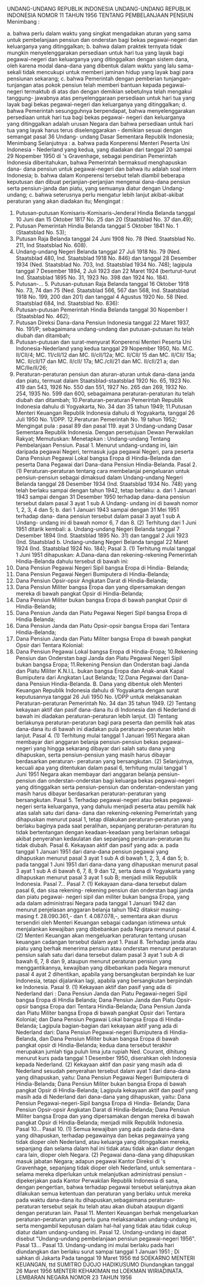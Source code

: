  UNDANG-UNDANG REPUBLIK INDONESIA UNDANG-UNDANG REPUBLIK INDONESIA NOMOR 11 TAHUN 1956 TENTANG PEMBELANJAAN PENSIUN
Menimbang :

a. bahwa perlu dalam waktu yang singkat mengadakan aturan yang sama untuk pembelanjaan pensiun dan onderstan bagi bekas pegawai-negeri dan keluarganya yang ditinggalkan;
b. bahwa dalam praktek ternyata tidak mungkin menyelenggarakan persediaan untuk hari tua yang layak bagi pegawai-negeri dan keluarganya yang ditinggalkan dengan sistem dana, oleh karena modal dana-dana yang dibentuk dalam waktu yang lalu sama-sekali tidak mencukupi untuk memberi jaminan hidup yang layak bagi para pensiunan sekarang;
c. bahwa Pemerintah dengan pemberian tunjangan-tunjangan atas pokok pensiun telah memberi bantuan kepada pegawai-negeri termaktub di atas dan dengan demikian sebetulnya telah mengakui tanggung- jawabnya atas penyelenggaraan persediaan untuk hari tua yang layak bagi bekas pegawai-negeri dan keluarganya yang ditinggalkan;
d. bahwa Pemerintah sesungguhnya berpendapat, bahwa menyelenggarakan persediaan untuk hari tua bagi bekas pegawai- negeri dan keluarganya yang ditinggalkan adalah urusan Negara dan bahwa persediaan untuk hari tua yang layak harus terus diselenggarakan - demikian sesuai dengan semangat pasal 36 Undang- undang Dasar Sementara Republik Indonesia; Menimbang Selanjutnya :
a. bahwa pada Konperensi Menteri Peserta Uni Indonesia - Nederland yang kedua, yang diadakan dari tanggal 20 sampai 29 Nopember 1950 di 's Gravenhage, sebagai pendirian Pemerintah Indonesia diberitahukan, bahwa Pemerintah bermaksud menghapuskan dana- dana pensiun untuk pegawai-negeri dan bahwa itu adalah soal intern Indonesia;
b. bahwa dalam Konperensi tersebut telah diambil beberapa keputusan dan dibuat perjanjian-perjanjian mengenai dana-dana pensiun serta pensiun-janda dan piatu, yang semuanya diatur dengan Undang- undang;
c. bahwa seterusnya perlu mengatur lebih lanjut akibat-akibat peraturan yang akan diadakan itu;
Mengingat :

1. Putusan-putusan Komisaris-Komisaris-Jenderal Hindia Belanda tanggal 10 Juni dan 15 Oktober 1817 No. 25 dan 20 (Staatsblad No. 37 dan.49);
2. Putusan Pemerintah Hindia Belanda tanggal 5 Oktober 1841 No. 1 (Staatsblad No. 53);
3. Putusan Raja Belanda tanggal 24 Juni 1908 No. 78 (Ned. Staatsblad No. 211, Ind Staatsblad No. 608).
4. Undang-undang Negeri Belanda tanggal 27 Juli 1918 No. 79 (Ned. Staatsblad 480, Ind. Staatsblad 1918 No. 846) dan tanggal 28 Desember 1934 (Ned. Staatsblad No. 703, Ind. Staatsblad 1934 No.
748); lagipula tanggal 7 Desember 1894, 2 Juli 1923 dan 22 Maret 1924 (berturut-turut Ind. Staatsblad 1895 No. 31, 1923 No. 398 dan 1924 No. 184).
5. Putusan-… 5. Putusan-putusan Raja Belanda tanggal 16 Oktober 1918 No. 73, 74 dan 75 (Ned. Staatsblad 566, 567 dan 568, Ind. Staatsblad 1918 No. 199, 200 dan 201) dan tanggal 4 Agustus 1920 No. 58 (Ned. Staatsblad 684, Ind. Staatsblad No. 836):
6. Putusan-putusan Pemerintah Hindia Belanda tanggal 30 Nopember I (Staatsblad No. 462);
7. Putusan Direksi Dana-dana Pensiun Indonesia tanggal 22 Maret 1937, No. 191/P; sebagaimana undang-undang dan putusan-putusan itu telah diubah dan ditambah;
8. Putusan-putusan dan surat-menyurat Konperensi Menteri Peserta Uni Indonesia-Nederland yang kedua tanggal 29 Nopember 1950, No. M.C. II/CII/4; MC. 11/cII/12 dan MC. II/cII/12a; MC. II/CII/ 15 dan MC. II/CII/ 15a; MC. II/cII/17 dan MC. II/cII/ 17a; MC./cII/21 dan MC. II/cII/21 a; dan MC/IIe/II/26;
9. Peraturan-peraturan pensiun dan aturan-aturan untuk dana-dana janda dan piatu, termuat dalam Staatsblad-staatsblad 1920 No. 65, 1923 No. 419 dan 543, 1926 No. 550 dan 551, 1927 No. 265 dan 269, 1932 No. 254, 1935 No. 599 dan 600, sebagaimana peraturan-peraturan itu telah diubah dan ditambah;
10.Peraturan-peraturan Pemerintah Republik Indonesia dahulu di Yogyakarta, No. 34 dan 35 tahun 1949;
11.Putusan Menteri Keuangan Republik Indonesia dahulu di Yogyakarta, tanggal 26 Juli 1950 No. 1/DPP.
12.Peraturan Pemerintah No. 19 tahun 1952; Mengingat pula : pasal 89 dan pasal 119. ayat 3 Undang-undang Dasar Sementara Republik Indonesia. Dengan persetujuan Dewan Perwakilan Rakyat; Memutuskan: Menetapkan : Undang-undang Tentang Pembelanjaan Pensiun. Pasal 1. Menurut undang-undang ini, lain daripada pegawai Negeri, termasuk juga pegawai Negeri, para peserta Dana Pensiun Pegawai Lokal bangsa Eropa di Hindia-Belanda dan peserta Dana Pegawai dari Dana-dana Pensiun Hindia-Belanda. Pasal 2.
(1) Peraturan-peraturan tentang cara membelanjai pengeluaran untuk pensiun-pensiun sebagai dimaksud dalam Undang-undang Negeri Belanda tanggal 28 Desember 1934 (Ind. Staatsblad 1934 No. 748) yang telah berlaku sampai dengan tahun 1942, tetap berlaku:
a. dari 1 Januari 1943 sampai dengan 31 Desember 1950 terhadap dana-dana pensiun tersebut dalam pasal 3 ayat 1 sub A Undang- undang ini di bawah nomor 1, 2, 3, 4 dan 5;
b. dari 1 Januari 1943 sampai dengan 31 Mei 1951 terhadap dana- dana pensiun tersebut dalam pasal 3 ayat 1 sub A Undang- undang ini di bawah nomor 6, 7 dan 8.
(2) Terhitung dari 1 Juni 1951 ditarik kembali:
a. Undang-undang Negeri Belanda tanggal 7 Desember 1894 (Ind. Staatsblad 1895 No. 31) dan tanggal 2 Juli 1923 (Ind. Staatsblad b. Undang-undang Negeri Belanda tanggal 22 Maret 1924 (Ind. Staatsblad 1924 No. 184); Pasal 3.
(1) Terhitung mulai tanggal 1 Juni 1951 dihapuskan: A.Dana-dana dan rekening-rekening Pemerintah Hindia-Belanda dahulu tersebut di bawah ini:
1. Dana Pensiun Pegawai Negeri Sipil bangsa Eropa di Hindia- Belanda;
2. Dana Pensiun Pegawai Negeri Bumiputera di Hindia-Belanda;
3. Dana Pensiun Opsir-opsir Angkatan Darat di Hindia-Belanda;
4. Dana Pensiun Militer bangsa Eropa dan yang dipersamakan dengan mereka di bawah pangkat Opsir di Hindia-Belanda;
5. Dana Pensiun Militer bukan bangsa Eropa di bawah pangkat Opsir di Hindia-Belanda;
6. Dana Pensiun Janda dan Piatu Pegawai Negeri Sipil bangsa Eropa di Hindia Belanda;
7. Dana Pensiun Janda dan Piatu Opsir-opsir bangsa Eropa dari Tentara Hindia-Belanda;
8. Dana Pensiun Janda dan Piatu Militer bangsa Eropa di bawah pangkat Opsir dari Tentara Kolonial:
9. Dana Pensiun Pegawai Lokal bangsa Eropa di Hindia-Eropa;
10.Rekening Pensiun dan Onderstan bagi Janda dan Piatu Pegawai Negeri Sipil bukan bangsa Eropa;
11.Rekening Pensiun dan Onderstan bagi Janda dan Piatu Militer K.N.I.L. bukan bangsa Eropa dan Anak-anak Kapal Bumiputera dari Angkatan Laut Belanda;
12.Dana Pegawai dari Dana-dana Pensiun Hindia-Belanda. B. Dana yang dibentuk oleh Menteri Keuangan Republik Indonesia dahulu di Yogyakarta dengan surat keputusannya tanggal 26 Juli 1950 No. I/DPP untuk melaksanakan Peraturan-peraturan Pemerintah No. 34 dan 35 tahun 1949.
(2) Tentang kekayaan aktif dan pasif dana-dana itu di Indonesia dan di Nederland di bawah ini diadakan peraturan-peraturan lebih lanjut.
(3) Tentang berlakunya peraturan-peraturan bagi para peserta dan pemilik hak atas dana-dana itu di bawah ini diadakan pula peraturan-peraturan lebih lanjut. Pasal 4.
(1) Terhitung mulai tanggal 1 Januari 1951 Negara akan membayar dari anggaran belanja pensiun-pensiun bekas pegawai-negeri yang hingga sekarang dibayar dari salah satu dana yang dihapuskan, serta pensiun-pensiun yang masih harus dibayar berdasarkan peraturan- peraturan yang bersangkutan.
(2) Selanjutnya, kecuali apa yang ditentukan dalam pasal 6, terhitung mulai tanggal 1 Juni 1951 Negara akan membayar dari anggaran belanja pensiun-pensiun dan onderstan-onderstan bagi keluarga bekas pegawai-negeri yang ditinggalkan serta pensiun-pensiun dan onderstan-onderstan yang masih harus dibayar berdasarkan peraturan-peraturan yang bersangkutan. Pasal 5. Terhadap pegawai-negeri atau bekas pegawai-negeri serta keluarganya, yang dahulu menjadi peserta atau pemilik hak atas salah satu dari dana- dana dan rekening-rekening Pemerintah yang dihapuskan menurut pasal 1, tetap dilakukan peraturan-peraturan yang berlaku baginya pada saat peralihan, sepanjang peraturan-peraturan itu tidak bertentangan dengan keadaan-keadaan yang berlainan sebagai akibat penyerahan kedaulatan dan sepanjang peraturan-peraturan itu tidak diubah. Pasal 6. Kekayaan aktif dan pasif yang ada:
a. pada tanggal 1 Januari 1951 dari dana-dana pensiun pegawai yang dihapuskan menurut pasal 3 ayat 1 sub A di bawah 1, 2, 3, 4 dan 5;
b. pada tanggal 1 Juni 1951 dari dana-dana yang dihapuskan menurut pasal 3 ayat 1 sub A di bawah 6, 7, 8, 9 dan 12, serta dana di Yogyakarta yang dihapuskan menurut pasal 3 ayat 1 sub B; menjadi milik Republik Indonesia. Pasal 7… Pasal 7.
(1) Kekayaan dana-dana tersebut dalam pasal 6, dan sisa rekening- rekening pensiun dan onderstan bagi janda dan piatu pegawai- negeri sipil dan militer bukan bangsa Eropa, yang ada dalam administrasi Negara pada tanggal 1 Januari 1942 dan menurut penjelasan anggaran belanja tahun 1942 ditaksir masing-masing f.
28.090.361,- dan f. 4.087.078,-, sementara akan diurus tersendiri oleh Menteri Keuangan sebagai cadangan istimewa untuk menjalankan kewajiban yang dibebankan pada Negara menurut pasal 4.
(2) Menteri Keuangan akan mengeluarkan peraturan tentang urusan keuangan cadangan tersebut dalam ayat 1. Pasal 8. Terhadap janda atau piatu yang berhak menerima pensiun atau onderstan menurut peraturan pensiun salah satu dari dana tersebut dalam pasal 3 ayat 1 sub A di bawah 6, 7, 8 dan 9, ataupun menurut peraturan pensiun yang menggantikannya, kewajiban yang dibebankan pada Negara menurut pasal 4 ayat 2 dihentikan, apabila yang bersangkutan berpindah ke luar Indonesia, tetapi dijalankan lagi, apabila yang bersangkutan berpindah ke Indonesia. Pasal 9.
(1) Kekayaan aktif dan pasif yang ada di Nederland dari : Dana Pensiun Janda dan Piatu Pegawai-negeri Sipil bangsa Eropa di Hindia Belanda; Dana Pensiun Janda dan Piatu Opsir-opsir bangsa Eropa dari Tentara Hindia-Belanda; Dana Pensiun Janda dan Piatu Militer bangsa Eropa di bawah pangkat Opsir dari Tentara Kolonial; dan Dana Pensiun Pegawai Lokal bangsa Eropa di Hindia-Belanda; Lagipula bagian-bagian dari kekayaan aktif yang ada di Nederland dari: Dana Pensiun Pegawai-negeri Bumiputera di Hindia-Belanda, dan Dana Pensiun Militer bukan bangsa Eropa di bawah pangkat opsir di Hindia-Belanda; kedua dana tersebut terakhir merupakan jumlah tiga puluh lima juta rupiah Ned. Courant, dihitung menurut kurs pada tanggal 1 Desember 1950, diserahkan oleh Indonesia kepada Nederland.
(2) Kekayaan aktif dan pasir yang masih ada di Nederland sesudah penyerahan tersebut dalam ayat 1 dari dana-dana yang dihapuskan, yaitu: Dana Pensiun Pegawai Negeri Bumiputera di Hindia-Belanda; Dana Pensiun Militer bukan bangsa Eropa di bawah pangkat Opsir di Hindia-Belanda; Lagipula kekayaan aktif dan pasif yang masih ada di Nederland dari dana-dana yang dihapuskan, yaitu: Dana Pensiun Pegawai-negeri-Sipil bangsa Eropa di Hindia- Belanda; Dana Pensiun Opsir-opsir Angkatan Darat di Hindia-Belanda; Dana Pensiun Militer bangsa Eropa dan yang dipersamakan dengan mereka di bawah pangkat Opsir di Hindia-Belanda; menjadi milik Republik Indonesia. Pasal 10… Pasal 10.
(1) Semua kewajiban yang ada pada dana-dana yang dihapuskan, terhadap pegawainya dan bekas pegawainya yang tidak dioper oleh Nederland, atau keluarga yang ditinggalkan mereka, sepanjang dan selama dalam hal ini tidak atau tidak akan diatur dengan cara lain, dioper oleh Negara.
(2) Pegawai dana-dana yang dihapuskan masuk jabatan Negara; adapun pegawai Kantor Direksi di 's Gravenhage, sepanjang tidak dioper oleh Nederland, untuk sementara - selama mereka diperlukan untuk melanjutkan administrasi pensiun - dipekerjakan pada Kantor Perwakilan Republik Indonesia di sana, dengan pengertian, bahwa terhadap pegawai tersebut selanjutnya akan dilakukan semua ketentuan dan peraturan yang berlaku untuk mereka pada waktu dana-dana itu dihapuskan,sebagaimana peraturan-peraturan tersebut sejak itu telah atau akan diubah ataupun diganti dengan peraturan lain. Pasal 11. Menteri Keuangan berhak mengeluarkan peraturan-peraturan yang perlu guna melaksanakan undang-undang ini, serta mengambil keputusan dalam hal-hal yang tidak atau tidak cukup diatur dalam undang-undang ini. Pasal 12. Undang-undang ini dapat disebut "Undang-undang pembelanjaan pensiun pegawai-negeri 1956". Pasal 13… Pasal 13. Undang-undang ini mulai berlaku pada hari diundangkan dan berlaku surut sampai tanggal 1 Januari 1951 ; Di sahkan di Jakarta Pada tanggal 19 Maret 1956 ttd SOEKARNO MENTERI KEUANGAN, ttd SUMITRO DJOJO HADIKUSUMO Diundangkan tanggal 26 Maret 1956 MENTERI KEHAKIMAN ttd LOEKMAN WIRIADINATA. LEMBARAN NEGARA NOMOR 23 TAHUN 1956